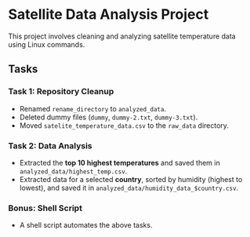 
# Satellite Data Analysis Project

This project involves cleaning and analyzing satellite temperature data using Linux commands.

## Tasks

### Task 1: Repository Cleanup
- Renamed `rename_directory` to `analyzed_data`.
- Deleted dummy files (`dummy`, `dummy-2.txt`, `dummy-3.txt`).
- Moved `satelite_temperature_data.csv` to the `raw_data` directory.

### Task 2: Data Analysis
- Extracted the **top 10 highest temperatures** and saved them in `analyzed_data/highest_temp.csv`.
- Extracted data for a selected **country**, sorted by humidity (highest to lowest), and saved it in `analyzed_data/humidity_data_$country.csv`.

### Bonus: Shell Script
- A shell script automates the above tasks.
 
